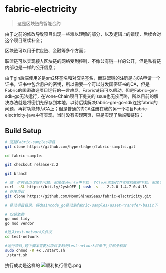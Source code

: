 # fabric-electricity

> 这是区块链的智能合约

由于之前的修改导致项目出现一些难以理解的部分，以及逻辑上的错误，后续会对这个项目继续补全；

区块链可以用于供应链、金融等多个方面；

联盟链可以实现接入区块链的网络受到控制，不像公有链一样的公开，但是私有链内部也是一样的公开信息；

由于gin后端使用的是sm2环签名和对交易签名，而联盟链的注册是向CA申请一个证书，证书中包含用户的密钥，所以需要一个可以分发国密证书的CA，但是Fabric的国密改造项目运行的一言难尽，Fabric链码可以启动，但是Fabric-gm-sdk-go无法运行，在Vone-Chain项目下提交的issue也无疾而终，所以目前的解决办法就是将密钥先保存到本地，以待后续解决fabric-gm-go-sdk连接fabric的问题，再将功能转为CA上；但是普通的向CA注册在我的另一个项目Fabric-electricity-java中有实现，当时没有实现网页，只是实现了后端和链码；

## Build Setup

```bash
# 克隆Fabric-samples项目
git clone https://github.com/hyperledger/fabric-samples.git

cd fabric-samples

git checkout release-2.2

git branch

# 这一步将会出现很多问题，但是在ubuntu中下载一个Clash然后打开代理就能够下载，但是下载过程中突然卡住不动，建议Ctrl+c暂停，再重新开始，配置基础环境对新手很折磨
curl -sSL https://bit.ly/2ysbOFE | bash -s -- 2.2.0 1.4.7 0.4.18
# 克隆项目
git clone https://github.com/MoonShinesSeas/fabric-electricity.git

# 移动项目目录，将chaincode_go移动到fabric-samples/asset-transfer-basic下

# 安装依赖
go mod tidy
go mod vendor

#进入test-network文件夹
cd test-network

#运行项目,这个脚本需要从项目复制到test-network目录下,并赋予权限
sudo chmod -R +x ./start.sh
./start.sh
```
执行成功是这样的
![顺利执行信息.png](https://www.freeimg.cn/i/2024/06/08/6663e9d1ef154.png)  


